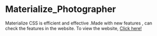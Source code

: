 # Materialize_Photographer
Materialize CSS is efficient and effective .Made with new features , can check the features in the website.
To view the website, <a href="https://pandykad.github.io/Materialize_Photographer/"> Click here!</a>
